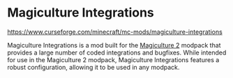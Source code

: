 # Magiculture Integrations

https://www.curseforge.com/minecraft/mc-mods/magiculture-integrations

Magiculture Integrations is a mod built for the [Magiculture 2](https://www.curseforge.com/minecraft/modpacks/magiculture-2) 
modpack that provides a large number of coded integrations and bugfixes. While intended for use in the Magiculture 2 modpack,
Magiculture Integrations features a robust configuration, allowing it to be used in any modpack.